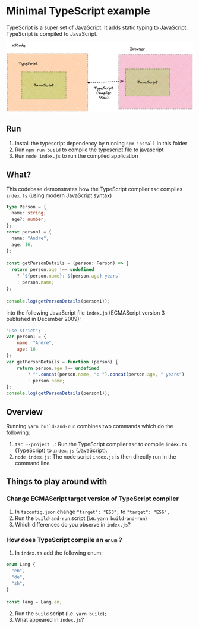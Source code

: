 # Minimal TypeScript example

TypeScript is a super set of JavaScript. It adds static typing to JavaScript. TypeScript is compiled to JavaScript.

![TypeScript in VSCode and in the browser](./TypeScript.png)

## Run

1. Install the typescript dependency by running `npm install` in this folder
2. Run `npm run build` to compile the typescript file to javascript
3. Run `node index.js` to run the compiled application

## What?

This codebase demonstrates how the TypeScript compiler `tsc` compiles `index.ts` (using modern JavaScript syntax)

```ts
type Person = {
  name: string;
  age?: number;
};
const person1 = {
  name: "Andre",
  age: 16,
};

const getPersonDetails = (person: Person) => {
  return person.age !== undefined
    ? `${person.name}: ${person.age} years`
    : person.name;
};

console.log(getPersonDetails(person1));
```

into the following JavaScript file `index.js` (ECMAScript version 3 - published in December 2009):

```js
"use strict";
var person1 = {
    name: "Andre",
    age: 16
};
var getPersonDetails = function (person) {
    return person.age !== undefined
        ? "".concat(person.name, ": ").concat(person.age, " years")
        : person.name;
};
console.log(getPersonDetails(person1));
```

## Overview

Running `yarn build-and-run` combines two commands which do the following:

1. `tsc --project .`: Run the TypeScript compiler `tsc` to compile `index.ts` (TypeScript) to `index.js` (JavaScript).
2. `node index.js`: The node script `index.js` is then directly run in the command line.

## Things to play around with

### Change ECMAScript target version of TypeScript compiler

1. In `tsconfig.json` change `"target": "ES3",` to `"target": "ES6",`
2. Run the `build-and-run` script (i.e. `yarn build-and-run`)
3. Which differences do you observe in `index.js`?

### How does TypeScript compile an `enum` ?

1. In `index.ts` add the following enum:

  ```ts
  enum Lang {
    "en",
    "de",
    "zh",
  }

  const lang = Lang.en;
  ```

2. Run the `build` script (i.e. `yarn build`);
3. What appeared in `index.js`?